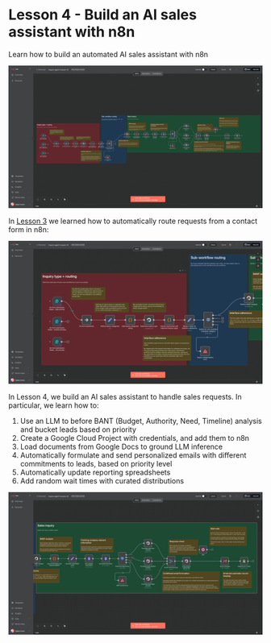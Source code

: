 # Lesson 4 - Build an AI sales assistant with n8n

Learn how to build an automated AI sales assistant with n8n

![Lesson 4 workflow](./images/lesson-4-wf.png)

In [Lesson 3](../lesson_3/README.md) we learned how to automatically route requests from a contact form in n8n:

![Request routing](./images/routing-wf.png)

In Lesson 4, we build an AI sales assistant to handle sales requests. In particular, we learn how to:

1. Use an LLM to before BANT (Budget, Authority, Need, Timeline) analysis and bucket leads based on priority
1. Create a Google Cloud Project with credentials, and add them to n8n
1. Load documents from Google Docs to ground LLM inference
1. Automatically formulate and send personalized emails with different commitments to leads, based on priority level
1. Automatically update reporting spreadsheets
1. Add random wait times with curated distributions

![Sales request handling workflow](./images/sales-wf.png)